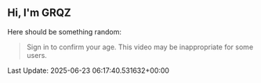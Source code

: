 ## Hi, I'm GRQZ
Here should be something random:  
> Sign in to confirm your age. This video may be inappropriate for some users.


Last Update: 2025-06-23 06:17:40.531632+00:00
